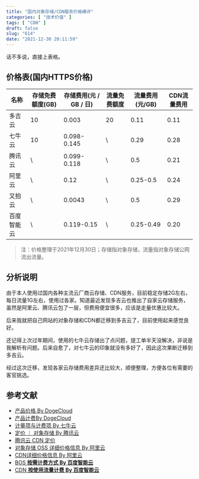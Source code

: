```yaml
---
title: "国内对象存储/CDN服务价格横评"
categories: [ "技术价值" ]
tags: [ "CDN" ]
draft: false
slug: "614"
date: "2021-12-30 20:11:59"
---
```


话不多说，直接上表格。

## 价格表(国内HTTPS价格)

| 名称 | 存储免费额度(GB) | 存储费用(元 / GB / 日) | 流量免费额度 | 流量费用(元/GB) | CDN流量费用 |
| --- | --- | --- | --- | --- | --- |
| 多吉云 | 10 | 0.003 | 20 | 0.11 | 0.11 |
| 七牛云 | 10 | 0.098-0.145 | \ | 0.29 | 0.28 |
| 腾讯云 | \ | 0.099-0.118 | \ | 0.5 | 0.21 |
| 阿里云 | \ | 0.12 | \ | 0.25-0.5 | 0.24 |
| 又拍云 | \ | 0.0043 | \ | 0.5 | 0.29 |
| 百度智能云 | \ | 0.119-0.15 | \ | 0.25-0.49 | 0.20 |

> 注：价格整理于2021年12月30日；存储指对象存储，流量指对象存储公网流出流量。
> 

## 分析说明

由于本人使用过国内各种主流云厂商云存储、CDN服务，目前稳定存储2G左右，每日流量1G左右，使用过各家。知道最近发现多吉云也推出了自家云存储服务，虽然是阿里云、腾讯云包了一层，但费用便宜很多，应该是走量优惠比较大。

后来我就把自己网站的对象存储和CDN都迁移到多吉云了，目前使用起来感觉良好。

还记得上次过年期间，使用的七牛云存储出了点问题，提工单半天没解决，非说是我解析有问题。后来自愈了，对七牛云的印象就没有多好了，因此这次果断迁移到多吉云。

经过这次迁移，发现各家云存储费用差异还比较大，顺便整理，方便各位有需要的客官挑选。

## 参考文献

- [产品价格 By DogeCloud](https://www.dogecloud.com/price?product=oss)
- [产品计费By DogeCloud](https://docs.dogecloud.com/oss/manual-billing)
- [计量项与计费项 By 七牛云](https://developer.qiniu.com/kodo/6379/metering-and-billing)
- [定价 ｜ 对象存储 By 腾讯云](https://buy.cloud.tencent.com/price/cos)
- [腾讯云 CDN 定价](https://cloud.tencent.com/product/cdn/pricing)
- [对象存储 OSS 详细价格信息 By 阿里云](https://www.aliyun.com/price/product?spm=5176.7933691.J_5253785160.4.6ad44c59Sqp56A#/oss/detail/ossbag)
- [CDN详细价格信息 By 阿里云](https://www.aliyun.com/price/product?spm=5176.7933691.J_5253785160.4.6ad44c59Sqp56A#/cdn/detail/cdn)
- [BOS **按需计费方式 By 百度智能云**](https://cloud.baidu.com/doc/BOS/s/Ok1rmtaow)
- [CDN **按使用流量计费 By 百度智能云**](https://cloud.baidu.com/doc/CDN/s/hjwvyfjc2)